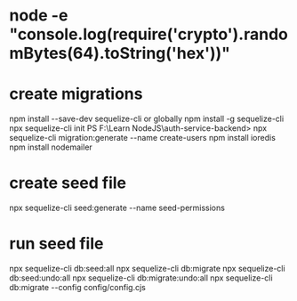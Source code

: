# node -e "console.log(require('crypto').randomBytes(64).toString('hex'))"
# create migrations
npm install --save-dev sequelize-cli
or globally
npm install -g sequelize-cli
npx sequelize-cli init
PS F:\Learn NodeJS\auth-service-backend> npx sequelize-cli migration:generate --name create-users
npm install ioredis
npm install nodemailer
# create seed file
npx sequelize-cli seed:generate --name seed-permissions
# run seed file
npx sequelize-cli db:seed:all
npx sequelize-cli db:migrate
npx sequelize-cli db:seed:undo:all
npx sequelize-cli db:migrate:undo:all
npx sequelize-cli db:migrate --config config/config.cjs